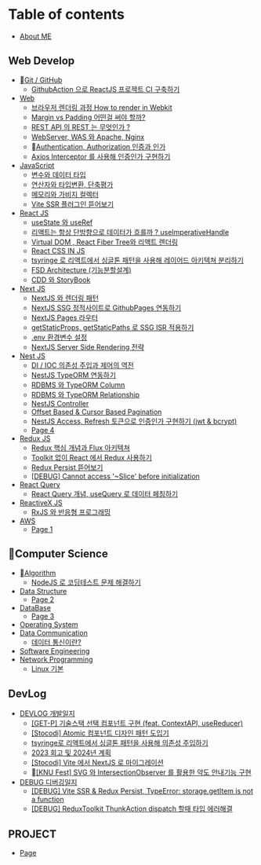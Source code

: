 # Table of contents

* [About ME](README.md)

## Web Develop

* [Git / GitHub](<README (2).md>)
  * [GithubAction 으로 ReactJS 프로젝트 CI 구축하기](web-develop/git-github/githubaction-reactjs-ci.md)
* [Web](<README (1).md>)
  * [브라우저 렌더링 과정 How to render in Webkit](web-develop/web/how-to-render-in-webkit.md)
  * [Margin vs Padding 어떤걸 써야 할까?](web-develop/web/margin-vs-padding.md)
  * [REST API 의 REST 는 무엇인가 ?](web-develop/web/rest-api-rest.md)
  * [WebServer, WAS 와 Apache, Nginx](web-develop/web/webserver-was-apache-nginx.md)
  * [Authentication, Authorization 인증과 인가](web-develop/web/authentication-authorization.md)
  * [Axios Interceptor 를 사용해 인증인가 구현하기](web-develop/web/axios-interceptor.md)
* [JavaScript](web-develop/javascript/README.md)
  * [변수와 데이터 타입](web-develop/javascript/undefined.md)
  * [연산자와 타입변환, 단축평가](web-develop/javascript/undefined-1.md)
  * [메모리와 가비지 컬렉터](web-develop/javascript/undefined-2.md)
  * [Vite SSR 플러그인 뜯어보기](web-develop/javascript/vite-ssr.md)
* [React JS](web-develop/react-js/README.md)
  * [useState 와 useRef](web-develop/react-js/usestate-useref.md)
  * [리액트는 항상 단방향으로 데이터가 흐를까 ? useImperativeHandle](web-develop/react-js/useimperativehandle.md)
  * [Virtual DOM , React Fiber Tree와 리액트 렌더링](web-develop/react-js/virtual-dom-react-fiber-tree.md)
  * [React CSS IN JS](web-develop/react-js/react-css-in-js.md)
  * [tsyringe 로 리액트에서 싱글톤 패턴을 사용해 레이어드 아키텍쳐 분리하기](web-develop/react-js/tsyringe.md)
  * [FSD Architecture (기능분할설계)](web-develop/react-js/fsd-architecture.md)
  * [CDD 와 StoryBook](web-develop/react-js/cdd-storybook.md)
* [Next JS](web-develop/next-js/README.md)
  * [NextJS 와 렌더링 패턴](web-develop/next-js/nextjs.md)
  * [NextJS SSG 정적사이트로 GithubPages 연동하기](web-develop/next-js/nextjs-ssg-githubpages.md)
  * [NextJS Pages 라우터](web-develop/next-js/nextjs-pages.md)
  * [getStaticProps, getStaticPaths 로 SSG ISR 적용하기](web-develop/next-js/getstaticprops-getstaticpaths-ssg-isr.md)
  * [.env 환경변수 설정](web-develop/next-js/.env.md)
  * [NextJS Server Side Rendering 전략](web-develop/next-js/nextjs-server-side-rendering.md)
* [Nest JS](web-develop/nest-js/README.md)
  * [DI / IOC 의존성 주입과 제어의 역전](web-develop/nest-js/di-ioc.md)
  * [NestJS TypeORM 연동하기](web-develop/nest-js/nestjs-typeorm.md)
  * [RDBMS 와 TypeORM Column](web-develop/nest-js/rdbms-typeorm-column.md)
  * [RDBMS 와 TypeORM Relationship](web-develop/nest-js/rdbms-typeorm-relationship.md)
  * [NestJS Controller](web-develop/nest-js/nestjs-controller.md)
  * [Offset Based & Cursor Based Pagination](web-develop/nest-js/offset-based-and-cursor-based-pagination.md)
  * [NestJS Access, Refresh 토큰으로 인증인가 구현하기 (jwt & bcrypt)](web-develop/nest-js/nestjs-access-refresh-jwt-and-bcrypt.md)
  * [Page 4](web-develop/nest-js/page-4.md)
* [Redux JS](web-develop/redux-js/README.md)
  * [Redux 핵심 개념과 Flux 아키텍쳐](web-develop/redux-js/redux-flux.md)
  * [Toolkit 없이 React 에서 Redux 사용하기](web-develop/redux-js/toolkit-react-redux.md)
  * [Redux Persist 뜯어보기](web-develop/redux-js/redux-persist.md)
  * [\[DEBUG\] Cannot access '\~Slice' before initialization](web-develop/redux-js/debug-cannot-access-slice-before-initialization.md)
* [React Query](web-develop/react-query/README.md)
  * [React Query 개념, useQuery 로 데이터 페칭하기](web-develop/react-query/react-query-usequery.md)
* [ReactiveX JS](web-develop/reactivex-js/README.md)
  * [RxJS 와 반응형 프로그래밍](web-develop/reactivex-js/rxjs.md)
* [AWS](web-develop/aws/README.md)
  * [Page 1](web-develop/aws/page-1.md)

## Computer Science

* [Algorithm](computer-science/algorithm/README.md)
  * [NodeJS 로 코딩테스트 문제 해결하기](computer-science/algorithm/nodejs.md)
* [Data Structure](computer-science/data-structure/README.md)
  * [Page 2](computer-science/data-structure/page-2.md)
* [DataBase](computer-science/database/README.md)
  * [Page 3](computer-science/database/page-3.md)
* [Operating System](computer-science/operating-system.md)
* [Data Communication](computer-science/data-communication/README.md)
  * [데이터 통신이란?](computer-science/data-communication/undefined.md)
* [Software Engineering](computer-science/software-engineering.md)
* [Network Programming](computer-science/network-programming/README.md)
  * [Linux 기본](computer-science/network-programming/linux.md)

## DevLog

* [DEVLOG 개발일지](devlog/devlog/README.md)
  * [\[GET-P\] 기술스택 선택 컴포넌트 구현 (feat. ContextAPI, useReducer)](devlog/devlog/get-p-feat.-contextapi-usereducer.md)
  * [\[Stocodi\] Atomic 컴포넌트 디자인 패턴 도입기](devlog/devlog/stocodi-atomic.md)
  * [tsyringe로 리액트에서 싱글톤 패턴을 사용해 의존성 주입하기](devlog/devlog/tsyringe.md)
  * [2023 회고 및 2024년 계획](devlog/devlog/2023-2024.md)
  * [\[Stocodi\] Vite 에서 NextJS 로 마이그레이션](devlog/devlog/stocodi-vite-nextjs.md)
  * [\[KNU Fest\] SVG 와 IntersectionObserver 를 활용한 약도 안내기능 구현](devlog/devlog/knu-fest-svg-intersectionobserver.md)
* [DEBUG 디버깅일지](devlog/debug/README.md)
  * [\[DEBUG\] Vite SSR & Redux Persist, TypeError: storage.getItem is not a function](devlog/debug/debug-vite-ssr-and-redux-persist-typeerror-storage.getitem-is-not-a-function.md)
  * [\[DEBUG\] ReduxToolkit ThunkAction dispatch 할때 타입 에러해결](devlog/debug/debug-reduxtoolkit-thunkaction-dispatch.md)

## PROJECT

* [Page](project/page.md)
